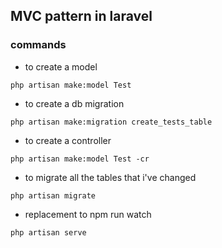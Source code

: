 ## MVC pattern in laravel
### commands


* to create a model

```
php artisan make:model Test
```

* to create a db migration
```
php artisan make:migration create_tests_table
```

* to create a controller

```
php artisan make:model Test -cr
```

* to migrate all the tables that i've changed

```
php artisan migrate
```

* replacement to npm run watch
```
php artisan serve
```
